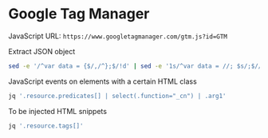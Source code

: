 # Google Tag Manager

JavaScript URL: `https://www.googletagmanager.com/gtm.js?id=GTM`

Extract JSON object

```bash
sed -e '/^var data = {$/,/^};$/!d' | sed -e '1s/^var data = //; $s/;$//'
```

JavaScript events on elements with a certain HTML class

```bash
jq '.resource.predicates[] | select(.function="_cn") | .arg1'
```

To be injected HTML snippets

```bash
jq '.resource.tags[]'
```
